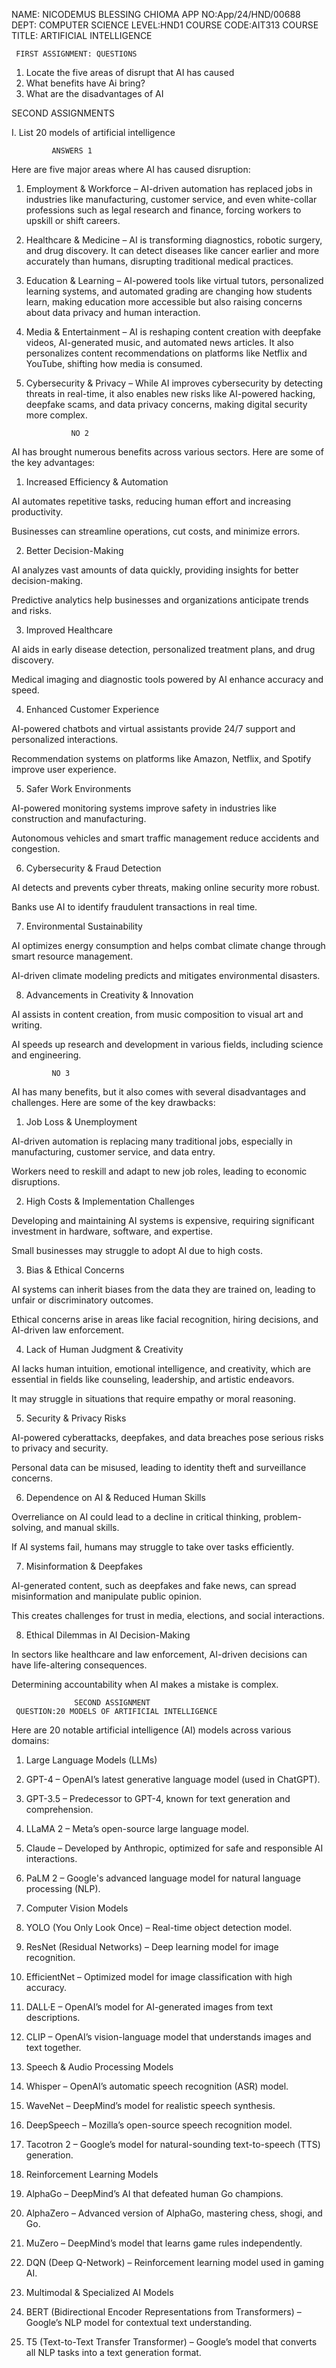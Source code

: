 NAME: NICODEMUS BLESSING CHIOMA 
APP NO:App/24/HND/00688
DEPT: COMPUTER SCIENCE 
LEVEL:HND1
COURSE CODE:AIT313
COURSE TITLE: ARTIFICIAL INTELLIGENCE 
   
     FIRST ASSIGNMENT: QUESTIONS 
1. Locate the five areas of disrupt that AI has caused
2. What benefits have Ai  bring?
3. What are the disadvantages of AI

SECOND ASSIGNMENTS 

I. List 20 models of artificial intelligence
  
             ANSWERS 1
Here are five major areas where AI has caused disruption:

1. Employment & Workforce – AI-driven automation has replaced jobs in industries like manufacturing, customer service, and even white-collar professions such as legal research and finance, forcing workers to upskill or shift careers.


2. Healthcare & Medicine – AI is transforming diagnostics, robotic surgery, and drug discovery. It can detect diseases like cancer earlier and more accurately than humans, disrupting traditional medical practices.


3. Education & Learning – AI-powered tools like virtual tutors, personalized learning systems, and automated grading are changing how students learn, making education more accessible but also raising concerns about data privacy and human interaction.


4. Media & Entertainment – AI is reshaping content creation with deepfake videos, AI-generated music, and automated news articles. It also personalizes content recommendations on platforms like Netflix and YouTube, shifting how media is consumed.


5. Cybersecurity & Privacy – While AI improves cybersecurity by detecting threats in real-time, it also enables new risks like AI-powered hacking, deepfake scams, and data privacy concerns, making digital security more complex.
                  
                 NO 2
AI has brought numerous benefits across various sectors. Here are some of the key advantages:

1. Increased Efficiency & Automation

AI automates repetitive tasks, reducing human effort and increasing productivity.

Businesses can streamline operations, cut costs, and minimize errors.


2. Better Decision-Making

AI analyzes vast amounts of data quickly, providing insights for better decision-making.

Predictive analytics help businesses and organizations anticipate trends and risks.


3. Improved Healthcare

AI aids in early disease detection, personalized treatment plans, and drug discovery.

Medical imaging and diagnostic tools powered by AI enhance accuracy and speed.


4. Enhanced Customer Experience

AI-powered chatbots and virtual assistants provide 24/7 support and personalized interactions.

Recommendation systems on platforms like Amazon, Netflix, and Spotify improve user experience.


5. Safer Work Environments

AI-powered monitoring systems improve safety in industries like construction and manufacturing.

Autonomous vehicles and smart traffic management reduce accidents and congestion.


6. Cybersecurity & Fraud Detection

AI detects and prevents cyber threats, making online security more robust.

Banks use AI to identify fraudulent transactions in real time.


7. Environmental Sustainability

AI optimizes energy consumption and helps combat climate change through smart resource management.

AI-driven climate modeling predicts and mitigates environmental disasters.


8. Advancements in Creativity & Innovation

AI assists in content creation, from music composition to visual art and writing.

AI speeds up research and development in various fields, including science and engineering.


             NO 3
AI has many benefits, but it also comes with several disadvantages and challenges. Here are some of the key drawbacks:

1. Job Loss & Unemployment

AI-driven automation is replacing many traditional jobs, especially in manufacturing, customer service, and data entry.

Workers need to reskill and adapt to new job roles, leading to economic disruptions.


2. High Costs & Implementation Challenges

Developing and maintaining AI systems is expensive, requiring significant investment in hardware, software, and expertise.

Small businesses may struggle to adopt AI due to high costs.


3. Bias & Ethical Concerns

AI systems can inherit biases from the data they are trained on, leading to unfair or discriminatory outcomes.

Ethical concerns arise in areas like facial recognition, hiring decisions, and AI-driven law enforcement.


4. Lack of Human Judgment & Creativity

AI lacks human intuition, emotional intelligence, and creativity, which are essential in fields like counseling, leadership, and artistic endeavors.

It may struggle in situations that require empathy or moral reasoning.


5. Security & Privacy Risks

AI-powered cyberattacks, deepfakes, and data breaches pose serious risks to privacy and security.

Personal data can be misused, leading to identity theft and surveillance concerns.


6. Dependence on AI & Reduced Human Skills

Overreliance on AI could lead to a decline in critical thinking, problem-solving, and manual skills.

If AI systems fail, humans may struggle to take over tasks efficiently.


7. Misinformation & Deepfakes

AI-generated content, such as deepfakes and fake news, can spread misinformation and manipulate public opinion.

This creates challenges for trust in media, elections, and social interactions.


8. Ethical Dilemmas in AI Decision-Making

In sectors like healthcare and law enforcement, AI-driven decisions can have life-altering consequences.

Determining accountability when AI makes a mistake is complex.



                  SECOND ASSIGNMENT 
     QUESTION:20 MODELS OF ARTIFICIAL INTELLIGENCE 


Here are 20 notable artificial intelligence (AI) models across various domains:

1. Large Language Models (LLMs)

1. GPT-4 – OpenAI’s latest generative language model (used in ChatGPT).


2. GPT-3.5 – Predecessor to GPT-4, known for text generation and comprehension.


3. LLaMA 2 – Meta’s open-source large language model.


4. Claude – Developed by Anthropic, optimized for safe and responsible AI interactions.


5. PaLM 2 – Google's advanced language model for natural language processing (NLP).



2. Computer Vision Models

6. YOLO (You Only Look Once) – Real-time object detection model.


7. ResNet (Residual Networks) – Deep learning model for image recognition.


8. EfficientNet – Optimized model for image classification with high accuracy.


9. DALL·E – OpenAI’s model for AI-generated images from text descriptions.


10. CLIP – OpenAI’s vision-language model that understands images and text together.



3. Speech & Audio Processing Models

11. Whisper – OpenAI’s automatic speech recognition (ASR) model.


12. WaveNet – DeepMind’s model for realistic speech synthesis.


13. DeepSpeech – Mozilla’s open-source speech recognition model.


14. Tacotron 2 – Google’s model for natural-sounding text-to-speech (TTS) generation.



4. Reinforcement Learning Models

15. AlphaGo – DeepMind’s AI that defeated human Go champions.


16. AlphaZero – Advanced version of AlphaGo, mastering chess, shogi, and Go.


17. MuZero – DeepMind’s model that learns game rules independently.


18. DQN (Deep Q-Network) – Reinforcement learning model used in gaming AI.



5. Multimodal & Specialized AI Models

19. BERT (Bidirectional Encoder Representations from Transformers) – Google’s NLP model for contextual text understanding.


20. T5 (Text-to-Text Transfer Transformer) – Google’s model that converts all NLP tasks into a text generation format.








       

